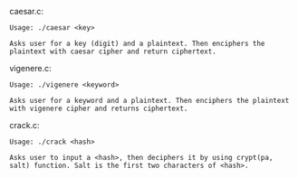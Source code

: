 caesar.c:

    Usage: ./caesar <key>
    
    Asks user for a key (digit) and a plaintext. Then enciphers the plaintext with caesar cipher and return ciphertext.

vigenere.c:

    Usage: ./vigenere <keyword>

    Asks user for a keyword and a plaintext. Then enciphers the plaintext with vigenere cipher and returns ciphertext.

crack.c:
    
    Usage: ./crack <hash>

    Asks user to input a <hash>, then deciphers it by using crypt(pa, salt) function. Salt is the first two characters of <hash>.
